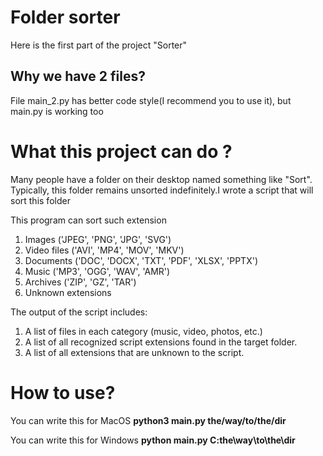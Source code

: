 # Folder sorter
<p>Here is the first part of the project "Sorter"</p>
<h2>Why we have 2 files? </h2>
<p>File main_2.py has better code style(I recommend you to use it), but main.py is working too</p>
<h1>What this project can do ?</h1>
<p>Many people have a folder on their desktop named something like "Sort". Typically, this folder remains unsorted indefinitely.I wrote a script that will sort this folder</p>
<p>This program can sort such extension</p>
<ol>
  <li>Images ('JPEG', 'PNG', 'JPG', 'SVG')</li>
  <li>Video files ('AVI', 'MP4', 'MOV', 'MKV')</li>
  <li>Documents ('DOC', 'DOCX', 'TXT', 'PDF', 'XLSX', 'PPTX')</li>
  <li>Music ('MP3', 'OGG', 'WAV', 'AMR')</li>
  <li>Archives ('ZIP', 'GZ', 'TAR')</li>
  <li>Unknown extensions</li>
</ol>
<p>The output of the script includes:</p>
<ol>
  <li>A list of files in each category (music, video, photos, etc.)</li>
  <li>A list of all recognized script extensions found in the target folder.</li>
  <li>A list of all extensions that are unknown to the script.</li>
</ol>
<h1>How to use?</h1>
<p>You can write this for MacOS <b>python3 main.py the/way/to/the/dir</b> </p>
<p>You can write this for Windows <b>python main.py C:the\way\to\the\dir</b> </p>
